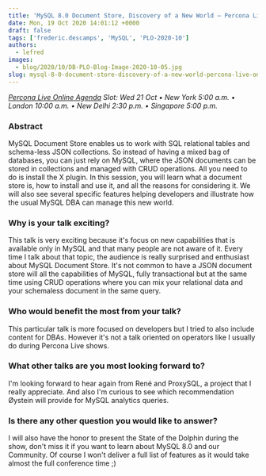 ```yaml
---
title: 'MySQL 8.0 Document Store, Discovery of a New World – Percona Live ONLINE Talk Preview'
date: Mon, 19 Oct 2020 14:01:12 +0000
draft: false
tags: ['frederic.descamps', 'MySQL', 'PLO-2020-10']
authors:
  - lefred
images:
  - blog/2020/10/DB-PLO-Blog-Image-2020-10-05.jpg
slug: mysql-8-0-document-store-discovery-of-a-new-world-percona-live-online-talk-preview
---
```


_[Percona Live Online Agenda](https://www.percona.com/live/agenda) Slot: Wed 21 Oct • New York 5:00 a.m. • London 10:00 a.m. • New Delhi 2:30 p.m. • Singapore 5:00 p.m._

### Abstract

MySQL Document Store enables us to work with SQL relational tables and schema-less JSON collections. So instead of having a mixed bag of databases, you can just rely on MySQL, where the JSON documents can be stored in collections and managed with CRUD operations. All you need to do is install the X plugin. In this session, you will learn what a document store is, how to install and use it, and all the reasons for considering it. We will also see several specific features helping developers and illustrate how the usual MySQL DBA can manage this new world.

### Why is your talk exciting?

This talk is very exciting because it's focus on new capabilities that is available only in MySQL and that many people are not aware of it. Every time I talk about that topic, the audience is really surprised and enthusiast about MySQL Document Store. It's not common to have a JSON document store will all the capabilities of MySQL, fully transactional but at the same time using CRUD operations where you can mix your relational data and your schemaless document in the same query.

### Who would benefit the most from your talk?

This particular talk is more focused on developers but I tried to also include content for DBAs. However it's not a talk oriented on operators like I usually do during Percona Live shows.

### What other talks are you most looking forward to?

I'm looking forward to hear again from René and ProxySQL, a project that I really appreciate. And also I'm curious to see which recommendation Øystein will provide for MySQL analytics queries.

### Is there any other question you would like to answer?

I will also have the honor to present the State of the Dolphin during the show, don't miss it if you want to learn about MySQL 8.0 and our Community. Of course I won't deliver a full list of features as it would take almost the full conference time ;)